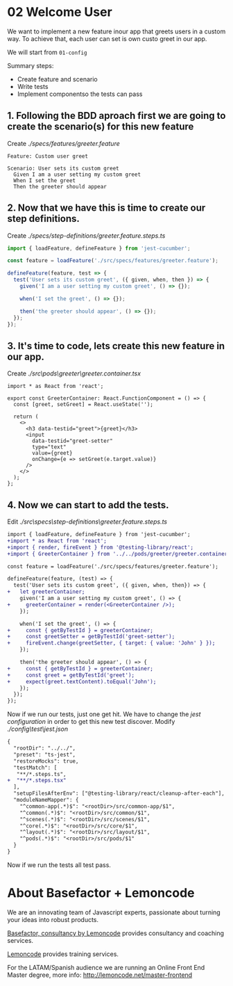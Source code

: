 # 02 Welcome User

We want to implement a new feature inour app that greets users in a custom way. To achieve that, each user can set is own custo greet in our app.

We will start from `01-config`

Summary steps:

- Create feature and scenario
- Write tests
- Implement componentso the tests can pass

## 1. Following the **BDD** aproach first we are going to create the scenario(s) for this new feature

Create _./specs/features/greeter.feature_

```
Feature: Custom user greet

Scenario: User sets its custom greet
  Given I am a user setting my custom greet
  When I set the greet
  Then the greeter should appear

```

## 2. Now that we have this is time to create our step definitions.

Create _./specs/step-definitions/greeter.feature.steps.ts_

```typescript
import { loadFeature, defineFeature } from 'jest-cucumber';

const feature = loadFeature('./src/specs/features/greeter.feature');

defineFeature(feature, test => {
  test('User sets its custom greet', ({ given, when, then }) => {
    given('I am a user setting my custom greet', () => {});

    when('I set the greet', () => {});

    then('the greeter should appear', () => {});
  });
});
```

## 3. It's time to code, lets create this new feature in our app.

Create _./src\pods\greeter\greeter.container.tsx_

```tsx
import * as React from 'react';

export const GreeterContainer: React.FunctionComponent = () => {
  const [greet, setGreet] = React.useState('');

  return (
    <>
      <h3 data-testid="greet">{greet}</h3>
      <input
        data-testid="greet-setter"
        type="text"
        value={greet}
        onChange={e => setGreet(e.target.value)}
      />
    </>
  );
};
```

## 4. Now we can start to add the tests.

Edit _./src\specs\step-definitions\greeter.feature.steps.ts_

```diff
import { loadFeature, defineFeature } from 'jest-cucumber';
+import * as React from 'react';
+import { render, fireEvent } from '@testing-library/react';
+import { GreeterContainer } from '../../pods/greeter/greeter.container';

const feature = loadFeature('./src/specs/features/greeter.feature');

defineFeature(feature, (test) => {
  test('User sets its custom greet', ({ given, when, then}) => {
+   let greeterContainer;
    given('I am a user setting my custom greet', () => {
+     greeterContainer = render(<GreeterContainer />);
    });

    when('I set the greet', () => {
+     const { getByTestId } = greeterContainer;
+     const greetSetter = getByTestId('greet-setter');
+     fireEvent.change(greetSetter, { target: { value: 'John' } });
    });

    then('the greeter should appear', () => {
+     const { getByTestId } = greeterContainer;
+     const greet = getByTestId('greet');
+     expect(greet.textContent).toEqual('John');
    });
  });
});

```

Now if we run our tests, just one get hit. We have to change the _jest configuration_ in order to get this new test discover. Modify _./config\test\jest.json_

```diff
{
  "rootDir": "../../",
  "preset": "ts-jest",
  "restoreMocks": true,
  "testMatch": [
   "**/*.steps.ts",
+  "**/*.steps.tsx"
  ],
  "setupFilesAfterEnv": ["@testing-library/react/cleanup-after-each"],
  "moduleNameMapper": {
    "^common-app(.*)$": "<rootDir>/src/common-app/$1",
    "^common(.*)$": "<rootDir>/src/common/$1",
    "^scenes(.*)$": "<rootDir>/src/scenes/$1",
    "^core(.*)$": "<rootDir>/src/core/$1",
    "^layout(.*)$": "<rootDir>/src/layout/$1",
    "^pods(.*)$": "<rootDir>/src/pods/$1"
  }
}

```

Now if we run the tests all test pass.

# About Basefactor + Lemoncode

We are an innovating team of Javascript experts, passionate about turning your ideas into robust products.

[Basefactor, consultancy by Lemoncode](http://www.basefactor.com) provides consultancy and coaching services.

[Lemoncode](http://lemoncode.net/services/en/#en-home) provides training services.

For the LATAM/Spanish audience we are running an Online Front End Master degree, more info: http://lemoncode.net/master-frontend
